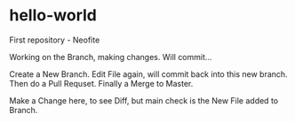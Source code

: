 # hello-world
First repository - Neofite

Working on the Branch, making changes. 
Will commit...

Create a New Branch.
Edit File again, will commit back into this new branch.
Then do a Pull Requset.
Finally a Merge to Master.

Make a Change here, to see Diff, but main check is the New File added to Branch.
